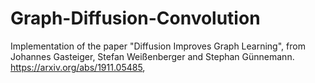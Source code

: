 # Graph-Diffusion-Convolution

Implementation of the paper "Diffusion Improves Graph Learning", from Johannes Gasteiger, Stefan Weißenberger and Stephan Günnemann.
https://arxiv.org/abs/1911.05485,
 

